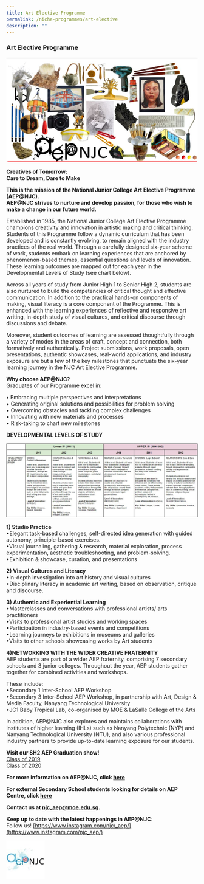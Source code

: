 ```yaml
---
title: Art Elective Programme
permalink: /niche-programmes/art-elective
description: ""
---
```

### Art Elective Programme

![](/images/niche1.png)

**Creatives of Tomorrow:  
Care to Dream, Dare to Make**

**This is the mission of the National Junior College Art Elective Programme (AEP@NJC).**  
**AEP@NJC strives to nurture and develop passion, for those who wish to make a change in our future world.**

Established in 1985, the National Junior College Art Elective Programme champions creativity and innovation in artistic making and critical thinking. Students of this Programme follow a dynamic curriculum that has been developed and is constantly evolving, to remain aligned with the industry practices of the real world. Through a carefully designed six-year scheme of work, students embark on learning experiences that are anchored by phenomenon-based themes, essential questions and levels of innovation. These learning outcomes are mapped out for each year in the Developmental Levels of Study (see chart below).

Across all years of study from Junior High 1 to Senior High 2, students are also nurtured to build the competencies of critical thought and effective communication. In addition to the practical hands-on components of making, visual literacy is a core component of the Programme. This is enhanced with the learning experiences of reflective and responsive art writing, in-depth study of visual cultures, and critical discourse through discussions and debate.

Moreover, student outcomes of learning are assessed thoughtfully through a variety of modes in the areas of craft, concept and connection, both formatively and authentically. Project submissions, work proposals, open presentations, authentic showcases, real-world applications, and industry exposure are but a few of the key milestones that punctuate the six-year learning journey in the NJC Art Elective Programme.

**Why choose AEP@NJC?**  
Graduates of our Programme excel in:

**•** Embracing multiple perspectives and interpretations  
• Generating original solutions and possibilities for problem solving  
• Overcoming obstacles and tackling complex challenges  
• Innovating with new materials and processes  
• Risk-taking to chart new milestones

**DEVELOPMENTAL LEVELS OF STUDY**

![](/images/niche2.png)

**1) Studio Practice**  
•Elegant task-based challenges, self-directed idea generation with guided autonomy, principle-based exercises.  
•Visual journaling, gathering & research, material exploration, process experimentation, aesthetic troubleshooting, and problem-solving.  
•Exhibition & showcase, curation, and presentations

**2) Visual Cultures and Literacy**  
•In-depth investigation into art history and visual cultures  
•Disciplinary literacy in academic art writing, based on observation, critique and discourse.

**3) Authentic and Experiential Learning**  
•Masterclasses and conversations with professional artists/ arts practitioners  
•Visits to professional artist studios and working spaces  
•Participation in industry-based events and competitions  
•Learning journeys to exhibitions in museums and galleries  
•Visits to other schools showcasing works by Art students

**4)NETWORKING WITH THE WIDER CREATIVE FRATERNITY**  
AEP students are part of a wider AEP fraternity, comprising 7 secondary schools and 3 junior colleges. Throughout the year, AEP students gather together for combined activities and workshops.

These include:  
•Secondary 1 Inter-School AEP Workshop  
•Secondary 3 Inter-School AEP Workshop, in partnership with Art, Design & Media Faculty, Nanyang Technological University  
•JC1 Baby Tropical Lab, co-organised by MOE & LaSalle College of the Arts

In addition, AEP@NJC also explores and maintains collaborations with institutes of higher learning (IHLs) such as Nanyang Polytechnic (NYP) and Nanyang Technological University (NTU), and also various professional industry partners to provide up-to-date learning exposure for our students.

**Visit our SH2 AEP Graduation show!**  
[Class of 2019](https://njartgradshow2020.wordpress.com/)  
[Class of 2020](https://sh2aep2020.wixsite.com/my-site)

**For more information on AEP@NJC, click [here](https://moe-nationaljc-staging.netlify.app/art-elective-programme/)**

**For external Secondary School students looking for details on AEP Centre, click [here](https://nationaljc.moe.edu.sg/micrositestandard/aep-centre-njc/)**

**Contact us at [njc\_aep@moe.edu.sg](mailto:njc_aep@moe.edu.sg).**

**Keep up to date with the latest happenings in AEP@NJC:**  
Follow us! [https://www.instagram.com/njc\_aep/](https://www.instagram.com/njc_aep/)

<img src="/images/niche3.png" 
     style="width:20%">
